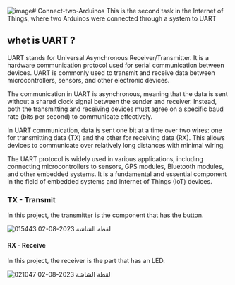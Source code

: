 ![image](https://github.com/Ali-mhmmed/Connect-two-Arduinos/assets/139057114/7a5e0ff7-5f8d-4be8-99ab-f9b3b57135ac)# Connect-two-Arduinos
This is the second task in the Internet of Things, where two Arduinos were connected through a system to UART

## whet is UART ?
UART stands for Universal Asynchronous Receiver/Transmitter. It is a hardware communication protocol used for serial communication between devices. UART is commonly used to transmit and receive data between microcontrollers, sensors, and other electronic devices.

The communication in UART is asynchronous, meaning that the data is sent without a shared clock signal between the sender and receiver. Instead, both the transmitting and receiving devices must agree on a specific baud rate (bits per second) to communicate effectively.

In UART communication, data is sent one bit at a time over two wires: one for transmitting data (TX) and the other for receiving data (RX). This allows devices to communicate over relatively long distances with minimal wiring.

The UART protocol is widely used in various applications, including connecting microcontrollers to sensors, GPS modules, Bluetooth modules, and other embedded systems. It is a fundamental and essential component in the field of embedded systems and Internet of Things (IoT) devices.


### TX - Transmit 
In this project, the transmitter is the component that has the button.


![لقطة الشاشة 2023-08-02 015443](https://github.com/Ali-mhmmed/Connect-two-Arduinos/assets/139057114/ffd3d93b-1260-41b1-823a-2065b5984c25)


#### RX - Receive
In this project, the receiver is the part that has an LED.




![لقطة الشاشة 2023-08-02 021047](https://github.com/Ali-mhmmed/Connect-two-Arduinos/assets/139057114/f8d6aa09-4211-492a-93d6-e255a1d78dca)


